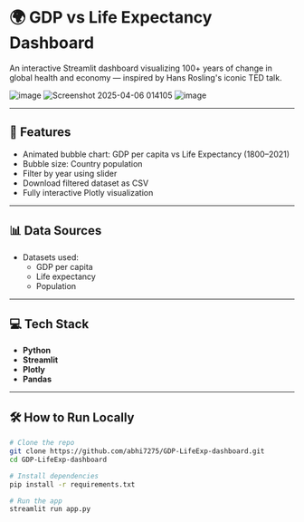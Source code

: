 # 🌍 GDP vs Life Expectancy Dashboard

An interactive Streamlit dashboard visualizing 100+ years of change in global health and economy — inspired by Hans Rosling's iconic TED talk.

![image](https://github.com/user-attachments/assets/bf34b508-9349-4a68-b411-2651e76a12df)
![Screenshot 2025-04-06 014105](https://github.com/user-attachments/assets/d8bff247-89b5-4a62-99d6-0ec2166de49f)
![image](https://github.com/user-attachments/assets/699daab5-c361-4e44-9abd-a3591a646143)

---

## 🚀 Features

- Animated bubble chart: GDP per capita vs Life Expectancy (1800–2021)
- Bubble size: Country population
- Filter by year using slider
- Download filtered dataset as CSV
- Fully interactive Plotly visualization

---

## 📊 Data Sources

- Datasets used:
  - GDP per capita
  - Life expectancy
  - Population

---

## 💻 Tech Stack

- **Python**
- **Streamlit**
- **Plotly**
- **Pandas**

---

## 🛠️ How to Run Locally

```bash
# Clone the repo
git clone https://github.com/abhi7275/GDP-LifeExp-dashboard.git
cd GDP-LifeExp-dashboard

# Install dependencies
pip install -r requirements.txt

# Run the app
streamlit run app.py
